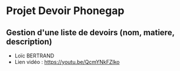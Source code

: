 # Projet Devoir Phonegap

## Gestion d'une liste de devoirs (nom, matiere, description)

* Loïc BERTRAND
* Lien vidéo : https://youtu.be/QcmYNkFZIko
